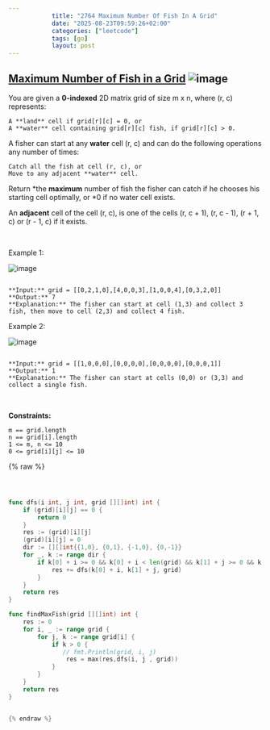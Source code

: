 ```yaml
---
            title: "2764 Maximum Number Of Fish In A Grid"
            date: "2025-08-23T09:59:26+02:00"
            categories: ["leetcode"]
            tags: [go]
            layout: post
---
```

            
## [Maximum Number of Fish in a Grid](https://leetcode.com/problems/maximum-number-of-fish-in-a-grid) ![image](https://img.shields.io/badge/Difficulty-Medium-orange)

You are given a **0-indexed** 2D matrix grid of size m x n, where (r, c) represents:

	A **land** cell if grid[r][c] = 0, or
	A **water** cell containing grid[r][c] fish, if grid[r][c] > 0.

A fisher can start at any **water** cell (r, c) and can do the following operations any number of times:

	Catch all the fish at cell (r, c), or
	Move to any adjacent **water** cell.

Return *the **maximum** number of fish the fisher can catch if he chooses his starting cell optimally, or *0 if no water cell exists.

An **adjacent** cell of the cell (r, c), is one of the cells (r, c + 1), (r, c - 1), (r + 1, c) or (r - 1, c) if it exists.

 

Example 1:

![image](https://assets.leetcode.com/uploads/2023/03/29/example.png)
```

**Input:** grid = [[0,2,1,0],[4,0,0,3],[1,0,0,4],[0,3,2,0]]
**Output:** 7
**Explanation:** The fisher can start at cell (1,3) and collect 3 fish, then move to cell (2,3) and collect 4 fish.

```

Example 2:

![image](https://assets.leetcode.com/uploads/2023/03/29/example2.png)
```

**Input:** grid = [[1,0,0,0],[0,0,0,0],[0,0,0,0],[0,0,0,1]]
**Output:** 1
**Explanation:** The fisher can start at cells (0,0) or (3,3) and collect a single fish. 

```

 

**Constraints:**

	m == grid.length
	n == grid[i].length
	1 <= m, n <= 10
	0 <= grid[i][j] <= 10

{% raw %}


```go



func dfs(i int, j int, grid [][]int) int {
    if (grid)[i][j] == 0 {
        return 0
    }
    res := (grid)[i][j]
    (grid)[i][j] = 0
    dir := [][]int{{1,0}, {0,1}, {-1,0}, {0,-1}}
    for _, k := range dir {
        if k[0] + i >= 0 && k[0] + i < len(grid) && k[1] + j >= 0 && k[1] + j < len((grid)[0]) {
            res += dfs(k[0] + i, k[1] + j, grid)
        }
    }
    return res
}

func findMaxFish(grid [][]int) int {
    res := 0
    for i, _ := range grid {
        for j, k := range grid[i] {
            if k > 0 {
               // fmt.Println(grid, i, j)
                res = max(res,dfs(i, j , grid))
            }
        }
    }
    return res
}


{% endraw %}
```
